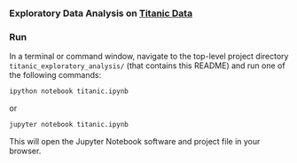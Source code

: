 ### Exploratory Data Analysis on [Titanic Data](https://www.kaggle.com/c/titanic)

### Run
In a terminal or command window, navigate to the top-level project directory `titanic_exploratory_analysis/` (that contains this README) and run one of the following commands:

```bash
ipython notebook titanic.ipynb
```  
or
```bash
jupyter notebook titanic.ipynb
```

This will open the Jupyter Notebook software and project file in your browser.
